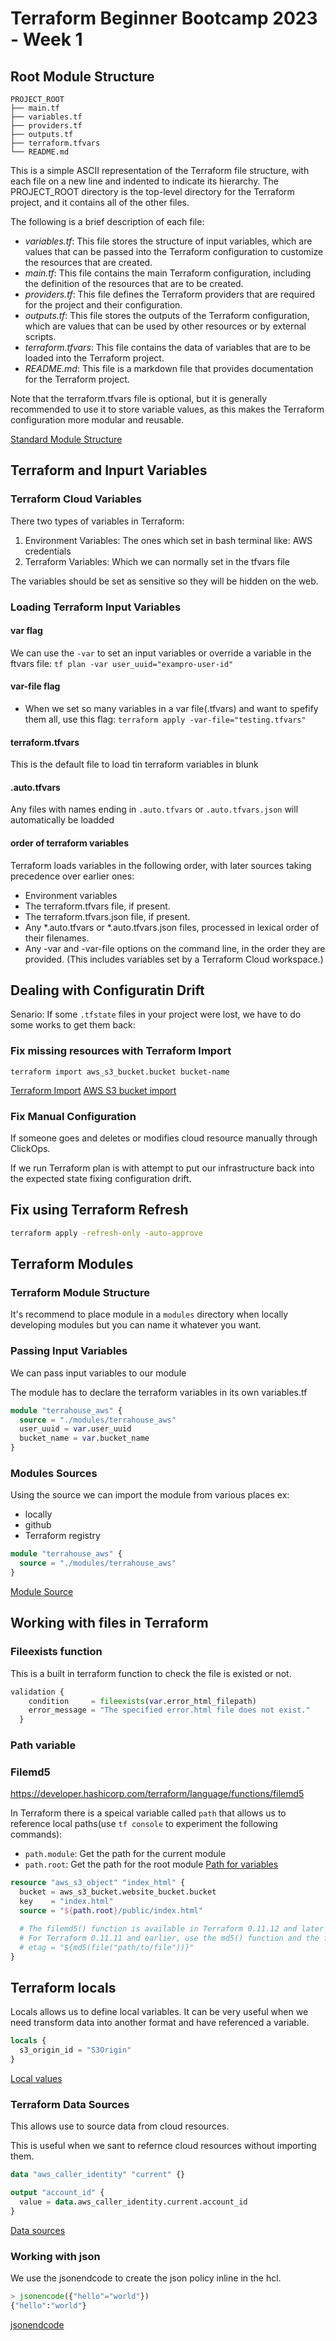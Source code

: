 # Terraform Beginner Bootcamp 2023 - Week 1

## Root Module Structure

```
PROJECT_ROOT
├── main.tf
├── variables.tf
├── providers.tf
├── outputs.tf
├── terraform.tfvars
└── README.md
```

This is a simple ASCII representation of the Terraform file structure, with each file on a new line and indented to indicate its hierarchy. The PROJECT_ROOT directory is the top-level directory for the Terraform project, and it contains all of the other files.

The following is a brief description of each file:
- *variables.tf*: This file stores the structure of input variables, which are values that can be passed into the Terraform configuration to customize the resources that are created.
- *main.tf*: This file contains the main Terraform configuration, including the definition of the resources that are to be created.
- *providers.tf*: This file defines the Terraform providers that are required for the project and their configuration.
- *outputs.tf*: This file stores the outputs of the Terraform configuration, which are values that can be used by other resources or by external scripts.
- *terraform.tfvars*: This file contains the data of variables that are to be loaded into the Terraform project.
- *README.md*: This file is a markdown file that provides documentation for the Terraform project.

Note that the terraform.tfvars file is optional, but it is generally recommended to use it to store variable values, as this makes the Terraform configuration more modular and reusable.

[Standard Module Structure](https://developer.hashicorp.com/terraform/language/modules/develop/structure)

## Terraform and Inpurt Variables

### Terraform Cloud Variables

There two types of variables in Terraform:
1. Environment Variables: The ones which set in bash terminal like: AWS credentials
2. Terraform Variables: Which we can normally set in the tfvars file

The variables should be set as sensitive so they will be hidden on the web.

### Loading Terraform Input Variables

#### var flag
We can use the `-var` to set an input variables or override a variable in the ftvars file: `tf plan -var user_uuid="exampro-user-id"`

#### var-file flag
- When we set so many variables in a var file(.tfvars) and want to spefify them all, use this flag:
`terraform apply -var-file="testing.tfvars"`

#### terraform.tfvars
This is the default file to load tin terraform variables in blunk

#### .auto.tfvars
Any files with names ending in `.auto.tfvars` or `.auto.tfvars.json` will automatically be loadded

#### order of terraform variables
Terraform loads variables in the following order, with later sources taking precedence over earlier ones:

- Environment variables
- The terraform.tfvars file, if present.
- The terraform.tfvars.json file, if present.
- Any *.auto.tfvars or *.auto.tfvars.json files, processed in lexical order of their filenames.
- Any -var and -var-file options on the command line, in the order they are provided. (This includes variables set by a Terraform Cloud workspace.)

## Dealing with Configuratin Drift
Senario: If some `.tfstate` files in your project were lost, we have to do some works to get them back:

### Fix missing resources with Terraform Import

`terraform import aws_s3_bucket.bucket bucket-name`

[Terraform Import](https://developer.hashicorp.com/terraform/cli/import)
[AWS S3 bucket import](https://registry.terraform.io/providers/hashicorp/aws/latest/docs/resources/s3_bucket#import)
### Fix Manual Configuration

If someone goes and deletes or modifies cloud resource manually through ClickOps.

If we run Terraform plan is with attempt to put our infrastructure back into the expected state fixing configuration drift.

## Fix using Terraform Refresh

```sh
terraform apply -refresh-only -auto-approve
```

## Terraform Modules

### Terraform Module Structure

It's recommend to place module in a `modules` directory when locally developing modules but you can name it whatever you want.

### Passing Input Variables

We can pass input variables to our module

The module has to declare the terraform variables in its own variables.tf

```tf
module "terrahouse_aws" {
  source = "./modules/terrahouse_aws"
  user_uuid = var.user_uuid
  bucket_name = var.bucket_name
}
```

### Modules Sources

Using the source we can import the module from various places ex:
- locally
- github
- Terraform registry

```tf
module "terrahouse_aws" {
  source = "./modules/terrahouse_aws"
}
```

[Module Source](https://developer.hashicorp.com/terraform/language/modules/sources)

## Working with files in Terraform

### Fileexists function

This is a built in terraform function to check the file is existed or not.
```tf
validation {
    condition     = fileexists(var.error_html_filepath)
    error_message = "The specified error.html file does not exist."
  }
```
### Path variable

### Filemd5

https://developer.hashicorp.com/terraform/language/functions/filemd5

In Terraform there is a speical variable called `path` that allows us to reference local paths(use `tf console`  to experiment the following commands):
- `path.module`: Get the path for the current module
- `path.root`: Get the path for the root module
[Path for variables](https://developer.hashicorp.com/terraform/language/expressions/references#filesystem-and-workspace-info)

```tf
resource "aws_s3_object" "index_html" {
  bucket = aws_s3_bucket.website_bucket.bucket
  key    = "index.html"
  source = "${path.root}/public/index.html"

  # The filemd5() function is available in Terraform 0.11.12 and later
  # For Terraform 0.11.11 and earlier, use the md5() function and the file() function:
  # etag = "${md5(file("path/to/file"))}"
}
```

## Terraform locals

Locals allows us to define local variables. It can be very useful when we need transform data into another format and have referenced a variable.
```tf
locals {
  s3_origin_id = "S3Origin"
}
```

[Local values](https://developer.hashicorp.com/terraform/language/values/locals)

### Terraform Data Sources

This allows use to source data from cloud resources.

This is useful when we sant to refernce cloud resources without importing them.

```tf
data "aws_caller_identity" "current" {}

output "account_id" {
  value = data.aws_caller_identity.current.account_id
}
```

[Data sources](https://developer.hashicorp.com/terraform/language/data-sources)

### Working with json

We use the jsonendcode to create the json policy inline in the hcl.
```tf
> jsonencode({"hello"="world"})
{"hello":"world"}
```
[jsonendcode](https://developer.hashicorp.com/terraform/language/functions/jsonencode)